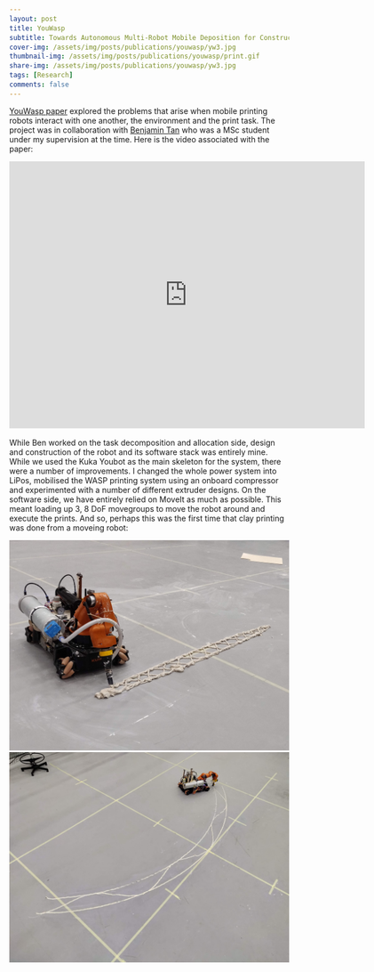 ```yaml
---
layout: post
title: YouWasp
subtitle: Towards Autonomous Multi-Robot Mobile Deposition for Construction
cover-img: /assets/img/posts/publications/youwasp/yw3.jpg
thumbnail-img: /assets/img/posts/publications/youwasp/print.gif
share-img: /assets/img/posts/publications/youwasp/yw3.jpg
tags: [Research]
comments: false
---
```


[YouWasp paper](https://ieeexplore.ieee.org/document/8967766) explored the problems that arise when mobile printing robots interact with one another, the environment and the print task. The project was in collaboration with [Benjamin Tan](https://www.linkedin.com/in/benjamin-tan-kai-xi/) who was a MSc student under my supervision at the time. Here is the video associated with the paper:

<iframe width="640" height="480" src="https://www.youtube.com/embed/ddpIzF5h_Fg" title="Youwasp" frameborder="0" allow="accelerometer; autoplay; clipboard-write; encrypted-media; gyroscope; picture-in-picture" allowfullscreen></iframe>

While Ben worked on the task decomposition and allocation side, design and construction of the robot and its software stack was entirely mine. While we used the Kuka Youbot as the main skeleton for the system, there were a number of improvements. I changed the whole power system into LiPos, mobilised the WASP printing system using an onboard compressor and experimented with a number of different extruder designs. On the software side, we have entirely relied on MoveIt as much as possible. This meant loading up 3, 8 DoF  movegroups  to move the robot around and execute the prints. And so, perhaps this was the first time that clay printing was done from a moveing robot:

<img src="/assets/img/posts/publications/youwasp/yw3.jpg" alt="">
<img src="/assets/img/posts/publications/youwasp/yw1.jpg" alt="">